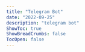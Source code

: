 ```yaml
---
title: "Telegram Bot"
date: "2022-09-25"
description: "telegram bot"
ShowToc: true
ShowBreadCrumbs: false
TocOpen: false
---
```

